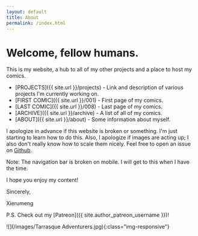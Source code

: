 ```yaml
---
layout: default
title: About
permalink: /index.html
---
```

# Welcome, fellow humans.

This is my website, a hub to all of my other projects and a place to host my comics.

* [PROJECTS]({{ site.url }}/projects) - Link and description of various projects I'm currently working on.
* [FIRST COMIC]({{ site.url }}/001) - First page of my comics.
* [LAST COMIC]({{ site.url }}/008) - Last page of my comics.
* [ARCHIVE]({{ site.url }}/archive) - A list of all of my comics.
* [ABOUT]({{ site.url }}/about) - Some information about myself.

I apologize in advance if this website is broken or something. I'm just starting to learn how to do this.
Also, I apologize if images are acting up; I also don't really know how to scale them nicely.
Feel free to open an issue on [Github](https://github.com/Xierumeng/Xierumeng.github.io).

Note: The navigation bar is broken on mobile. I will get to this when I have the time.

I hope you enjoy my content!

Sincerely,

Xierumeng

P.S. Check out my [Patreon]({{ site.author_patreon_username }})!

![](/images/Tarrasque Adventurers.jpg){:class="img-responsive"}
